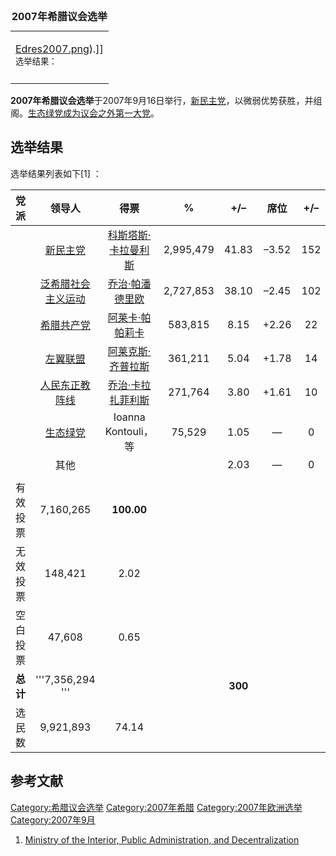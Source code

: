 <table>
<caption><strong>2007年希腊议会选举</strong></caption>
<tbody>
<tr class="odd">
<td><p><a href="https://zh.wikipedia.org/wiki/File:Edres2007.png" title="fig:Edres2007.png">Edres2007.png</a>).]]<br />
<small>选举结果：</small></p></td>
</tr>
<tr class="even">
<td></td>
</tr>
</tbody>
</table>

**2007年希腊议会选举**于2007年9月16日举行，[新民主党](../Page/新民主党_\(希腊\).md "wikilink")，以微弱优势获胜，并组阁。[生态绿党成为议会之外第一大党](../Page/生态绿党_\(希腊\).md "wikilink")。

## 选举结果

选举结果列表如下\[1\] ：

|   党派   |                     领导人                      |                       得票                       |     %     |  \+/–   |   席位   | \+/– |
| :----: | :------------------------------------------: | :--------------------------------------------: | :-------: | :-----: | :----: | :--: |
|        |  [新民主党](../Page/新民主党_\(希腊\).md "wikilink")   | [科斯塔斯·卡拉曼利斯](../Page/科斯塔斯·卡拉曼利斯.md "wikilink") | 2,995,479 |  41.83  | –3.52  | 152  |
|        | [泛希腊社会主义运动](../Page/泛希腊社会主义运动.md "wikilink") |   [乔治·帕潘德里欧](../Page/乔治·帕潘德里欧.md "wikilink")   | 2,727,853 |  38.10  | –2.45  | 102  |
|        |     [希腊共产党](../Page/希腊共产党.md "wikilink")     |   [阿莱卡·帕帕莉卡](../Page/阿莱卡·帕帕莉卡.md "wikilink")   |  583,815  |  8.15   | \+2.26 |  22  |
|        |  [左翼联盟](../Page/左翼联盟_\(希腊\).md "wikilink")   |  [阿莱克斯·齐普拉斯](../Page/阿莱克斯·齐普拉斯.md "wikilink")  |  361,211  |  5.04   | \+1.78 |  14  |
|        |   [人民东正教阵线](../Page/人民东正教阵线.md "wikilink")   |  [乔治·卡拉扎菲利斯](../Page/乔治·卡拉扎菲利斯.md "wikilink")  |  271,764  |  3.80   | \+1.61 |  10  |
|        |  [生态绿党](../Page/生态绿党_\(希腊\).md "wikilink")   |               Ioanna Kontouli，等                |  75,529   |  1.05   |   —    |  0   |
|        |                      其他                      |                                                |           |  2.03   |   —    |  0   |
|        |                                              |                                                |           |         |        |      |
|  有效投票  |                  7,160,265                   |                   **100.00**                   |           |         |        |      |
|  无效投票  |                   148,421                    |                      2.02                      |           |         |        |      |
|  空白投票  |                    47,608                    |                      0.65                      |           |         |        |      |
| **总计** |               '''7,356,294 '''               |                                                |           | **300** |        |      |
|  选民数   |                  9,921,893                   |                     74.14                      |           |         |        |      |

## 参考文献

<references/>

[Category:希腊议会选举](https://zh.wikipedia.org/wiki/Category:希腊议会选举 "wikilink")
[Category:2007年希腊](https://zh.wikipedia.org/wiki/Category:2007年希腊 "wikilink")
[Category:2007年欧洲选举](https://zh.wikipedia.org/wiki/Category:2007年欧洲选举 "wikilink")
[Category:2007年9月](https://zh.wikipedia.org/wiki/Category:2007年9月 "wikilink")

1.  [Ministry of the Interior, Public Administration, and
    Decentralization](http://www.ekloges.ypes.gr/pages_en/index.html)